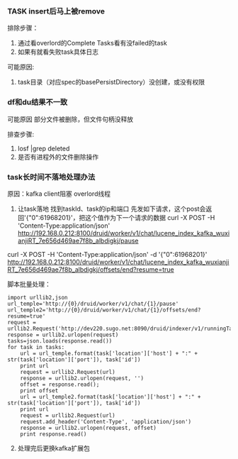 ### TASK insert后马上被remove

排除步骤：
1. 通过看overlord的Complete Tasks看有没failed的task
2. 如果有就看失败task具体日志

可能原因:
1. task目录（对应spec的basePersistDirectory）没创建，或没有权限

### df和du结果不一致
可能原因
部分文件被删除，但文件句柄没释放

排查步骤:
1. losf |grep deleted
2. 是否有进程外的文件删除操作


### task长时间不落地处理办法
原因：kafka client阻塞 overlord线程

1. 让task落地
找到taskId、task的ip和端口
先发如下请求，这个post会返回'{"0":61968201}'，把这个值作为下一个请求的数据
curl -X POST -H 'Content-Type:application/json' http://192.168.0.212:8100/druid/worker/v1/chat/lucene_index_kafka_wuxianjiRT_7e656d469ae7f8b_albdigkj/pause

curl -X POST -H 'Content-Type:application/json' -d '{"0":61968201}' http://192.168.0.212:8100/druid/worker/v1/chat/lucene_index_kafka_wuxianjiRT_7e656d469ae7f8b_albdigkj/offsets/end?resume=true

脚本批量处理：
```
import urllib2,json
url_temple='http://{0}/druid/worker/v1/chat/{1}/pause'
url_temple2='http://{0}/druid/worker/v1/chat/{1}/offsets/end?resume=true'
request = urllib2.Request('http://dev220.sugo.net:8090/druid/indexer/v1/runningTasks')
response = urllib2.urlopen(request)
tasks=json.loads(response.read())
for task in tasks:
    url = url_temple.format(task['location']['host'] + ":" + str(task['location']['port']), task['id'])
    print url
    request = urllib2.Request(url)
    response = urllib2.urlopen(request, '')
    offset = response.read();
    print offset
    url = url_temple2.format(task['location']['host'] + ":" + str(task['location']['port']), task['id'])
    print url
    request = urllib2.Request(url)
    request.add_header('Content-Type', 'application/json')
    response = urllib2.urlopen(request, offset)
    print response.read()

```

2. 处理完后更换kafka扩展包

